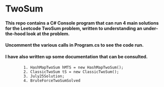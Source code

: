 # TwoSum 
#### This repo contains a C# Console program that can run 4 main solutions for the Leetcode **TwoSum** problem, written to understanding an under-the-hood look at the problem. 
#### Uncomment the various calls in Program.cs to see the code run.
#### I have also written up some documentation that can be consulted.
            1. HashMapTwoSum hMTS = new HashMapTwoSum();
            2. ClassicTwoSum tS = new ClassicTwoSum();
            3. July25Solution;
            4. BruteForceTwoSumSolved
